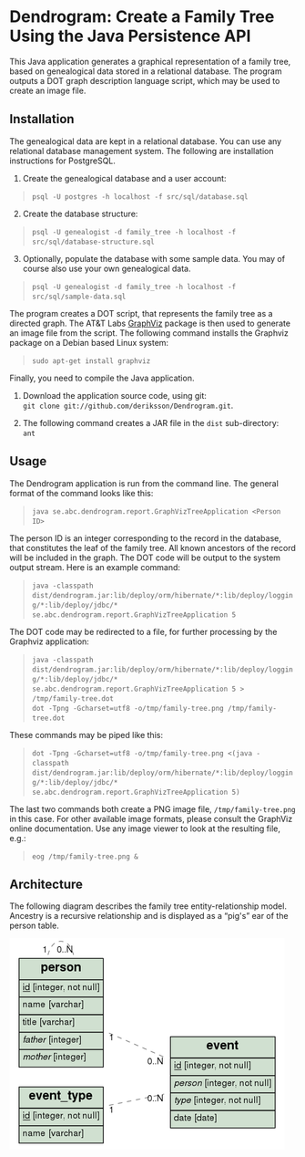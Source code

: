 # Dendrogram: Create a Family Tree Using the Java Persistence API
This Java application generates a graphical representation of a family tree, based on genealogical data stored in a
relational database. The program outputs a DOT graph description language script, which may be used to create
an image file.

## Installation
The genealogical data are kept in a relational database. You can use any relational database management system. The following are
installation instructions for PostgreSQL.

1. Create the genealogical database and a user account:
> `psql -U postgres -h localhost -f src/sql/database.sql`

2. Create the database structure:
> `psql -U genealogist -d family_tree -h localhost -f src/sql/database-structure.sql`

3. Optionally, populate the database with some sample data. You may of course also use your own genealogical data.
> `psql -U genealogist -d family_tree -h localhost -f src/sql/sample-data.sql`

The program creates a DOT script, that represents the family tree as a directed graph. The AT&T Labs
[GraphViz](http://www.graphviz.org) package is then used to generate an image file from the script.
The following command installs the Graphviz package on a Debian based Linux system:
> `sudo apt-get install graphviz`

Finally, you need to compile the Java application.

1. Download the application source code, using git:  
   `git clone git://github.com/deriksson/Dendrogram.git`.

2. The following command creates a JAR file in the `dist` sub-directory:  
   `ant`

## Usage
The Dendrogram application is run from the command line. The general format of the command looks like this:
>`java se.abc.dendrogram.report.GraphVizTreeApplication <Person ID>`

The person ID is an integer corresponding to the record in the database, that constitutes the leaf of the family tree. All
known ancestors of the record will be included in the graph. The DOT code will be output to the system output stream. Here
is an example command:

>`java -classpath dist/dendrogram.jar:lib/deploy/orm/hibernate/*:lib/deploy/logging/*:lib/deploy/jdbc/* se.abc.dendrogram.report.GraphVizTreeApplication 5`

The DOT code may be redirected to a file, for further processing by the Graphviz application:
>`java -classpath dist/dendrogram.jar:lib/deploy/orm/hibernate/*:lib/deploy/logging/*:lib/deploy/jdbc/* se.abc.dendrogram.report.GraphVizTreeApplication 5 > /tmp/family-tree.dot`  
>`dot -Tpng -Gcharset=utf8 -o/tmp/family-tree.png /tmp/family-tree.dot`

These commands may be piped like this:
>`dot -Tpng -Gcharset=utf8 -o/tmp/family-tree.png <(java -classpath dist/dendrogram.jar:lib/deploy/orm/hibernate/*:lib/deploy/logging/*:lib/deploy/jdbc/* se.abc.dendrogram.report.GraphVizTreeApplication 5)`

The last two commands both create a PNG image file, `/tmp/family-tree.png` in this case. For other available image formats, please consult the GraphViz online documentation. Use any image viewer to look at the resulting file, e.g.:
>`eog /tmp/family-tree.png &`

## Architecture
The following diagram describes the family tree entity-relationship model. Ancestry is a recursive relationship and is displayed as a “pig's” ear of the person table.

[![Entity-Relationship Diagram for Family Tree database](doc/entity-relationship-diagram.png)](doc/entity-relationship-diagram.pdf)
